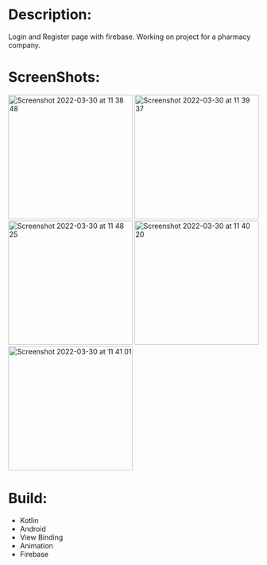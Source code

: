 # Description:

Login and Register page with firebase. Working on project for a pharmacy company. 

# ScreenShots:

<img width="250" alt="Screenshot 2022-03-30 at 11 38 48" src="https://user-images.githubusercontent.com/94018886/160813202-4d0eae9b-97e3-4d10-bb9f-8c5928270efb.png"> <img width="250" alt="Screenshot 2022-03-30 at 11 39 37" src="https://user-images.githubusercontent.com/94018886/160813280-00704b67-c3d6-4f39-8208-e358de74322d.png"> <img width="250" alt="Screenshot 2022-03-30 at 11 48 25" src="https://user-images.githubusercontent.com/94018886/160814754-40f63760-dcb1-4327-a694-6b3f5072df52.png">
<img width="250" alt="Screenshot 2022-03-30 at 11 40 20" src="https://user-images.githubusercontent.com/94018886/160813422-ceca2b18-d828-4d63-9884-f0d3e77fabb9.png"> <img width="250" alt="Screenshot 2022-03-30 at 11 41 01" src="https://user-images.githubusercontent.com/94018886/160813552-29b064c5-c195-4823-9909-d8bdc2df3817.png">



# Build:

- Kotlin
- Android
- View Binding
- Animation
- Firebase

